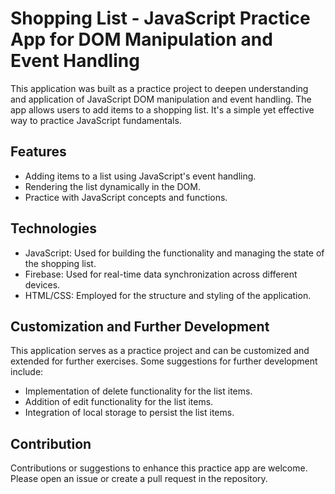 # Shopping List - JavaScript Practice App for DOM Manipulation and Event Handling

This application was built as a practice project to deepen understanding and application of JavaScript DOM manipulation and event handling. The app allows users to add items to a shopping list. It's a simple yet effective way to practice JavaScript fundamentals.

## Features

- Adding items to a list using JavaScript's event handling.
- Rendering the list dynamically in the DOM.
- Practice with JavaScript concepts and functions.

## Technologies

- JavaScript: Used for building the functionality and managing the state of the shopping list.
- Firebase: Used for real-time data synchronization across different devices.
- HTML/CSS: Employed for the structure and styling of the application.

## Customization and Further Development

This application serves as a practice project and can be customized and extended for further exercises. Some suggestions for further development include:

- Implementation of delete functionality for the list items.
- Addition of edit functionality for the list items.
- Integration of local storage to persist the list items.

## Contribution

Contributions or suggestions to enhance this practice app are welcome. Please open an issue or create a pull request in the repository.

